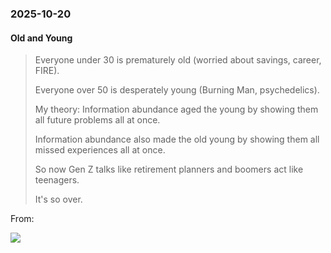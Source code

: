 ### 2025-10-20
#### Old and Young
> Everyone under 30 is prematurely old (worried about savings, career, FIRE).
> 
> Everyone over 50 is desperately young (Burning Man, psychedelics).
> 
> My theory: Information abundance aged the young by showing them all future problems all at once.
> 
> Information abundance also made the old young by showing them all missed experiences all at once.
> 
> So now Gen Z talks like retirement planners and boomers act like teenagers.
> 
> It's so over.

From:

![](https://x.com/basedlayer/status/1979473779131625856)